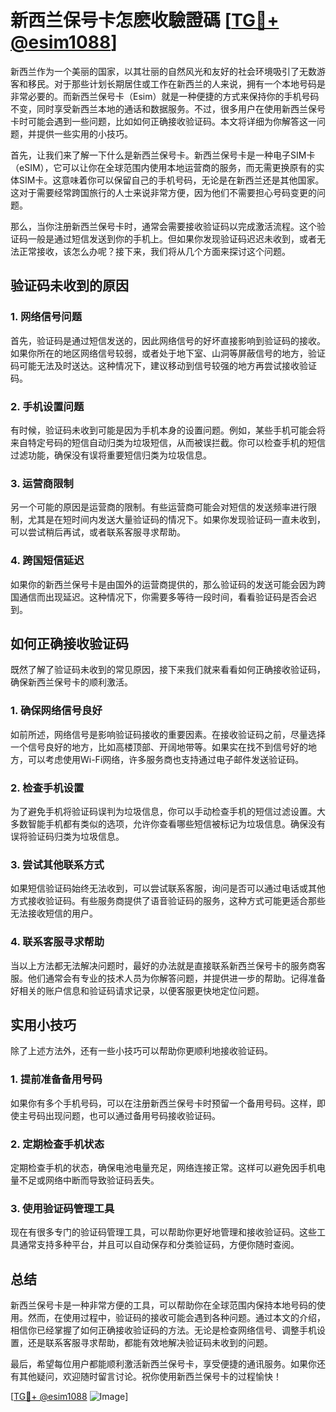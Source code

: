 # 新西兰保号卡怎麽收驗證碼 [[TG💪+ @esim1088](https://t.me/s/esim1088)]

新西兰作为一个美丽的国家，以其壮丽的自然风光和友好的社会环境吸引了无数游客和移民。对于那些计划长期居住或工作在新西兰的人来说，拥有一个本地号码是非常必要的。而新西兰保号卡（Esim）就是一种便捷的方式来保持你的手机号码不变，同时享受新西兰本地的通话和数据服务。不过，很多用户在使用新西兰保号卡时可能会遇到一些问题，比如如何正确接收验证码。本文将详细为你解答这一问题，并提供一些实用的小技巧。

首先，让我们来了解一下什么是新西兰保号卡。新西兰保号卡是一种电子SIM卡（eSIM），它可以让你在全球范围内使用本地运营商的服务，而无需更换原有的实体SIM卡。这意味着你可以保留自己的手机号码，无论是在新西兰还是其他国家。这对于需要经常跨国旅行的人士来说非常方便，因为他们不需要担心号码变更的问题。

那么，当你注册新西兰保号卡时，通常会需要接收验证码以完成激活流程。这个验证码一般是通过短信发送到你的手机上。但如果你发现验证码迟迟未收到，或者无法正常接收，该怎么办呢？接下来，我们将从几个方面来探讨这个问题。

## 验证码未收到的原因

### 1. 网络信号问题

首先，验证码是通过短信发送的，因此网络信号的好坏直接影响到验证码的接收。如果你所在的地区网络信号较弱，或者处于地下室、山洞等屏蔽信号的地方，验证码可能无法及时送达。这种情况下，建议移动到信号较强的地方再尝试接收验证码。

### 2. 手机设置问题

有时候，验证码未收到可能是因为手机本身的设置问题。例如，某些手机可能会将来自特定号码的短信自动归类为垃圾短信，从而被误拦截。你可以检查手机的短信过滤功能，确保没有误将重要短信归类为垃圾信息。

### 3. 运营商限制

另一个可能的原因是运营商的限制。有些运营商可能会对短信的发送频率进行限制，尤其是在短时间内发送大量验证码的情况下。如果你发现验证码一直未收到，可以尝试稍后再试，或者联系客服寻求帮助。

### 4. 跨国短信延迟

如果你的新西兰保号卡是由国外的运营商提供的，那么验证码的发送可能会因为跨国通信而出现延迟。这种情况下，你需要多等待一段时间，看看验证码是否会迟到。

## 如何正确接收验证码

既然了解了验证码未收到的常见原因，接下来我们就来看看如何正确接收验证码，确保新西兰保号卡的顺利激活。

### 1. 确保网络信号良好

如前所述，网络信号是影响验证码接收的重要因素。在接收验证码之前，尽量选择一个信号良好的地方，比如高楼顶部、开阔地带等。如果实在找不到信号好的地方，可以考虑使用Wi-Fi网络，许多服务商也支持通过电子邮件发送验证码。

### 2. 检查手机设置

为了避免手机将验证码误判为垃圾信息，你可以手动检查手机的短信过滤设置。大多数智能手机都有类似的选项，允许你查看哪些短信被标记为垃圾信息。确保没有误将验证码归类为垃圾信息。

### 3. 尝试其他联系方式

如果短信验证码始终无法收到，可以尝试联系客服，询问是否可以通过电话或其他方式接收验证码。有些服务商提供了语音验证码的服务，这种方式可能更适合那些无法接收短信的用户。

### 4. 联系客服寻求帮助

当以上方法都无法解决问题时，最好的办法就是直接联系新西兰保号卡的服务商客服。他们通常会有专业的技术人员为你解答问题，并提供进一步的帮助。记得准备好相关的账户信息和验证码请求记录，以便客服更快地定位问题。

## 实用小技巧

除了上述方法外，还有一些小技巧可以帮助你更顺利地接收验证码。

### 1. 提前准备备用号码

如果你有多个手机号码，可以在注册新西兰保号卡时预留一个备用号码。这样，即使主号码出现问题，也可以通过备用号码接收验证码。

### 2. 定期检查手机状态

定期检查手机的状态，确保电池电量充足，网络连接正常。这样可以避免因手机电量不足或网络中断而导致验证码丢失。

### 3. 使用验证码管理工具

现在有很多专门的验证码管理工具，可以帮助你更好地管理和接收验证码。这些工具通常支持多种平台，并且可以自动保存和分类验证码，方便你随时查阅。

## 总结

新西兰保号卡是一种非常方便的工具，可以帮助你在全球范围内保持本地号码的使用。然而，在使用过程中，验证码的接收可能会遇到各种问题。通过本文的介绍，相信你已经掌握了如何正确接收验证码的方法。无论是检查网络信号、调整手机设置，还是联系客服寻求帮助，都能有效地解决验证码未收到的问题。

最后，希望每位用户都能顺利激活新西兰保号卡，享受便捷的通讯服务。如果你还有其他疑问，欢迎随时留言讨论。祝你使用新西兰保号卡的过程愉快！

[[TG💪+ @esim1088](https://t.me/s/esim1088) ![Image](https://i.postimg.cc/4NQfJmqS/Snipaste-2025-05-13-00-14-12.png)]